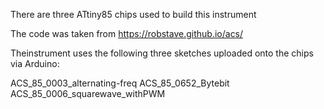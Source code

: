 There are three ATtiny85 chips used to build this instrument

The code was taken from https://robstave.github.io/acs/

Theinstrument uses the following three sketches uploaded onto the chips via Arduino:

ACS_85_0003_alternating-freq
ACS_85_0652_Bytebit
ACS_85_0006_squarewave_withPWM
